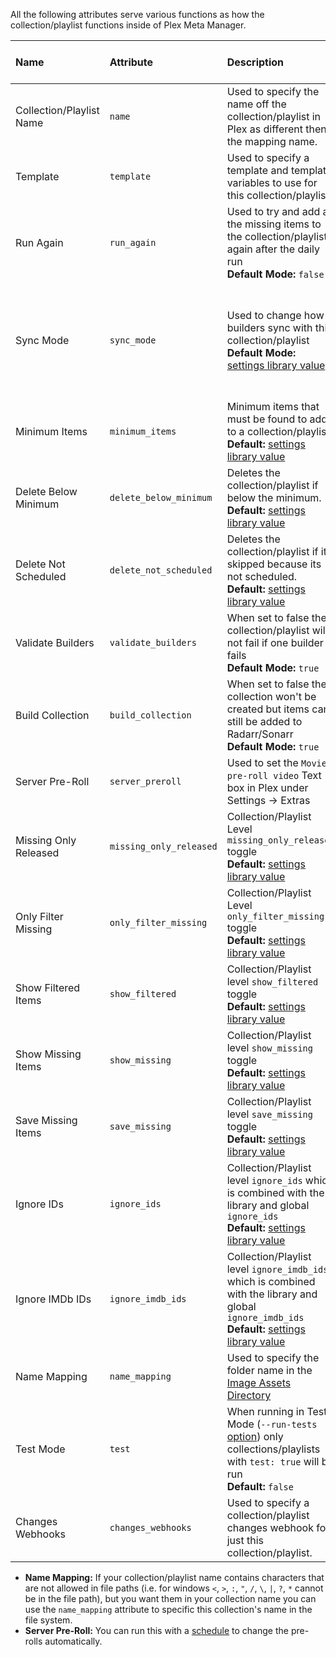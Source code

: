 All the following attributes serve various functions as how the collection/playlist functions inside of Plex Meta Manager.

| Name | Attribute | Description | Allowed Values | Works with Playlists |
| :--- | :--- | :--- | :--- | :---: |
| Collection/Playlist Name | `name` | Used to specify the name off the collection/playlist in Plex as different then the mapping name. | Any String | :heavy_check_mark: |
| Template | `template` | Used to specify a template and template variables to use for this collection/playlist. | [`template` mapping details](https://github.com/meisnate12/Plex-Meta-Manager/wiki/Templates) | :heavy_check_mark: |
| Run Again | `run_again` | Used to try and add all the missing items to the collection/playlist again after the daily run <br>**Default Mode:** `false`| **boolean:** `true` or `false` | :heavy_check_mark: |
| Sync Mode | `sync_mode` | Used to change how builders sync with this collection/playlist<br>**Default Mode:** [settings library value](https://github.com/meisnate12/Plex-Meta-Manager/wiki/Settings-Attributes) | `append`: Only Add Items to the Collection<br>`sync`: Add & Remove Items from the Collection | :heavy_check_mark: |
| Minimum Items | `minimum_items` | Minimum items that must be found to add to a collection/playlist.<br>**Default:** [settings library value](https://github.com/meisnate12/Plex-Meta-Manager/wiki/Settings-Attributes) | number greater then 0 | :heavy_check_mark: |
| Delete Below Minimum | `delete_below_minimum` | Deletes the collection/playlist if below the minimum.<br>**Default:** [settings library value](https://github.com/meisnate12/Plex-Meta-Manager/wiki/Settings-Attributes) | **boolean:** `true` or `false` | :heavy_check_mark: |
| Delete Not Scheduled | `delete_not_scheduled` | Deletes the collection/playlist if its skipped because its not scheduled.<br>**Default:** [settings library value](https://github.com/meisnate12/Plex-Meta-Manager/wiki/Settings-Attributes) | **boolean:** `true` or `false` | :heavy_check_mark: |
| Validate Builders | `validate_builders` | When set to false the collection/playlist will not fail if one builder fails<br>**Default Mode:** `true` | **boolean:** `true` or `false` | :heavy_check_mark: |
| Build Collection | `build_collection` | When set to false the collection won't be created but items can still be added to Radarr/Sonarr<br>**Default Mode:** `true` | **boolean:** `true` or `false` | :x: |
| Server Pre-Roll | `server_preroll` | Used to set the `Movie pre-roll video` Text box in Plex under Settings -> Extras | Any String | :heavy_check_mark: |
| Missing Only Released | `missing_only_released` | Collection/Playlist Level `missing_only_released` toggle<br>**Default:** [settings library value](https://github.com/meisnate12/Plex-Meta-Manager/wiki/Settings-Attributes) | **boolean:** `true` or `false` |
| Only Filter Missing | `only_filter_missing` | Collection/Playlist Level `only_filter_missing` toggle<br>**Default:** [settings library value](https://github.com/meisnate12/Plex-Meta-Manager/wiki/Settings-Attributes) | **boolean:** `true` or `false` | :heavy_check_mark: |
| Show Filtered Items | `show_filtered` | Collection/Playlist level `show_filtered` toggle<br>**Default:** [settings library value](https://github.com/meisnate12/Plex-Meta-Manager/wiki/Settings-Attributes) | **boolean:** `true` or `false` | :heavy_check_mark: |
| Show Missing Items | `show_missing` | Collection/Playlist level `show_missing` toggle<br>**Default:** [settings library value](https://github.com/meisnate12/Plex-Meta-Manager/wiki/Settings-Attributes) | **boolean:** `true` or `false` | :heavy_check_mark: |
| Save Missing Items | `save_missing` | Collection/Playlist level `save_missing` toggle<br>**Default:** [settings library value](https://github.com/meisnate12/Plex-Meta-Manager/wiki/Settings-Attributes) | **boolean:** `true` or `false` | :heavy_check_mark: |
| Ignore IDs | `ignore_ids` | Collection/Playlist level `ignore_ids` which is combined with the library and global `ignore_ids`<br>**Default:** [settings library value](https://github.com/meisnate12/Plex-Meta-Manager/wiki/Settings-Attributes) | List or comma-separated String of TMDb/TVDb IDs | :heavy_check_mark: |
| Ignore IMDb IDs | `ignore_imdb_ids` | Collection/Playlist level `ignore_imdb_ids` which is combined with the library and global `ignore_imdb_ids`<br>**Default:** [settings library value](https://github.com/meisnate12/Plex-Meta-Manager/wiki/Settings-Attributes) | List or comma-separated String of IMDb IDs | :heavy_check_mark: |
| Name Mapping | `name_mapping` | Used to specify the folder name in the [Image Assets Directory](https://github.com/meisnate12/Plex-Meta-Manager/wiki/Image-Asset-Directory) | Folder Name In Assets Directory | :heavy_check_mark: |
| Test Mode | `test` | When running in Test Mode (`--run-tests` [option](https://github.com/meisnate12/Plex-Meta-Manager/wiki/Run-Commands-&-Environmental-Variables#run-tests)) only collections/playlists with `test: true` will be run<br>**Default:** `false` | **boolean:** `true` or `false` | :heavy_check_mark: |
| Changes Webhooks | `changes_webhooks` | Used to specify a collection/playlist changes webhook for just this collection/playlist. | List of webhooks | :heavy_check_mark: |

* **Name Mapping:** If your collection/playlist name contains characters that are not allowed in file paths (i.e. for windows `<`, `>`, `:`, `"`, `/`, `\`, `|`, `?`, `*` cannot be in the file path), but you want them in your collection name you can use the `name_mapping` attribute to specific this collection's name in the file system.
* **Server Pre-Roll:** You can run this with a [schedule](https://github.com/meisnate12/Plex-Meta-Manager/wiki/Schedule-Detail) to change the pre-rolls automatically.
